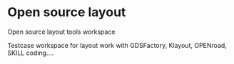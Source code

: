 # Open source layout
 Open source layout tools workspace

Testcase workspace for layout work with GDSFactory, Klayout, OPENroad, SKILL coding....
